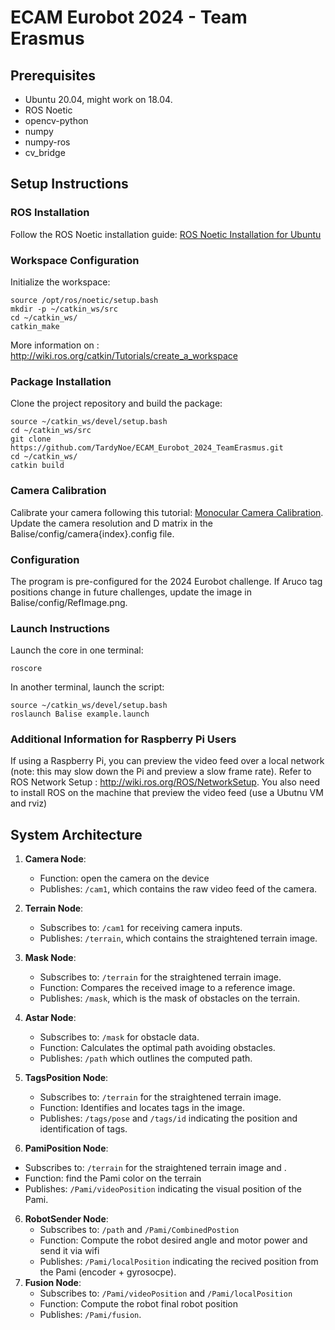 # ECAM Eurobot 2024 - Team Erasmus

## Prerequisites
* Ubuntu 20.04, might work on 18.04. 
* ROS Noetic
* opencv-python
* numpy
* numpy-ros
* cv_bridge
## Setup Instructions
### ROS Installation
Follow the ROS Noetic installation guide: [ROS Noetic Installation for Ubuntu](http://wiki.ros.org/noetic/Installation/Ubuntu)  
### Workspace Configuration
Initialize the workspace:
```
source /opt/ros/noetic/setup.bash
mkdir -p ~/catkin_ws/src
cd ~/catkin_ws/
catkin_make
```
More information on : http://wiki.ros.org/catkin/Tutorials/create_a_workspace

### Package Installation
Clone the project repository and build the package:
```
source ~/catkin_ws/devel/setup.bash
cd ~/catkin_ws/src
git clone https://github.com/TardyNoe/ECAM_Eurobot_2024_TeamErasmus.git
cd ~/catkin_ws/
catkin build
```
### Camera Calibration
Calibrate your camera following this tutorial: [Monocular Camera Calibration](http://wiki.ros.org/camera_calibration/Tutorials/MonocularCalibration).  
Update the camera resolution and D matrix in the Balise/config/camera{index}.config file.

### Configuration
The program is pre-configured for the 2024 Eurobot challenge.
If Aruco tag positions change in future challenges, update the image in Balise/config/RefImage.png.

### Launch Instructions
Launch the core in one terminal:
```
roscore
```
In another terminal, launch the script:

```
source ~/catkin_ws/devel/setup.bash
roslaunch Balise example.launch
```
### Additional Information for Raspberry Pi Users
If using a Raspberry Pi, you can preview the video feed over a local network (note: this may slow down the Pi and preview a slow frame rate). 
Refer to ROS Network Setup : http://wiki.ros.org/ROS/NetworkSetup. You also need to install ROS on the machine that preview the video feed (use a Ubutnu VM and rviz)

## System Architecture

1. **Camera Node**:
   - Function: open the camera on the device
   - Publishes: `/cam1`, which contains the raw video feed of the camera.
1. **Terrain Node**: 
   - Subscribes to: `/cam1` for receiving camera inputs.
   - Publishes: `/terrain`, which contains the straightened terrain image.

2. **Mask Node**: 
   - Subscribes to: `/terrain` for the straightened terrain image.
   - Function: Compares the received image to a reference image.
   - Publishes: `/mask`, which is the mask of obstacles on the terrain.

3. **Astar Node**: 
   - Subscribes to: `/mask` for obstacle data.
   - Function: Calculates the optimal path avoiding obstacles.
   - Publishes: `/path` which outlines the computed path.

4. **TagsPosition Node**: 
   - Subscribes to: `/terrain` for the straightened terrain image.
   - Function: Identifies and locates tags in the image.
   - Publishes: `/tags/pose` and `/tags/id` indicating the position and identification of tags.
5. **PamiPosition Node**:
  - Subscribes to: `/terrain` for the straightened terrain image and .
  - Function: find the Pami color on the terrain
  - Publishes: `/Pami/videoPosition` indicating the visual position of the Pami.
6. **RobotSender Node**: 
   - Subscribes to: `/path` and `/Pami/CombinedPostion`
   - Function: Compute the robot desired angle and motor power and send it via wifi
   - Publishes: `/Pami/localPosition` indicating the recived position from the Pami (encoder + gyrosocpe).
6. **Fusion Node**: 
   - Subscribes to: `/Pami/videoPosition` and `/Pami/localPosition`
   - Function: Compute the robot final robot position
   - Publishes: `/Pami/fusion`. 
